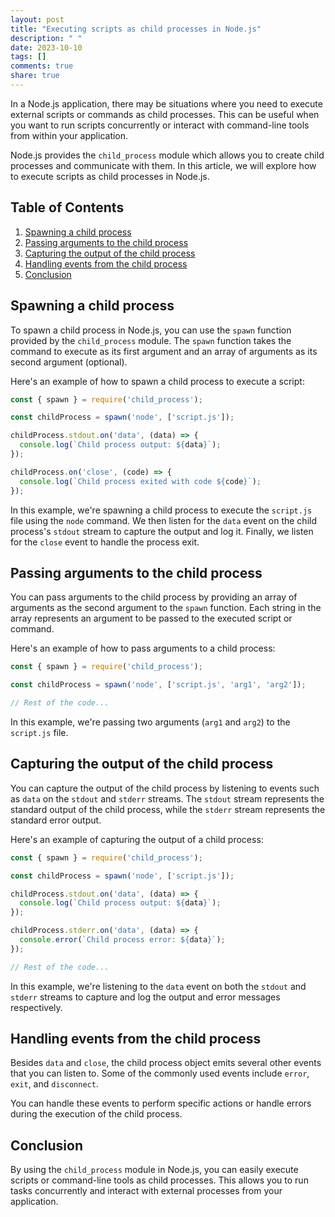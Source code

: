 ```yaml
---
layout: post
title: "Executing scripts as child processes in Node.js"
description: " "
date: 2023-10-10
tags: []
comments: true
share: true
---
```


In a Node.js application, there may be situations where you need to execute external scripts or commands as child processes. This can be useful when you want to run scripts concurrently or interact with command-line tools from within your application. 

Node.js provides the `child_process` module which allows you to create child processes and communicate with them. In this article, we will explore how to execute scripts as child processes in Node.js.

## Table of Contents
1. [Spawning a child process](#spawning-a-child-process)
2. [Passing arguments to the child process](#passing-arguments-to-the-child-process)
3. [Capturing the output of the child process](#capturing-the-output-of-the-child-process)
4. [Handling events from the child process](#handling-events-from-the-child-process)
5. [Conclusion](#conclusion)

## Spawning a child process
To spawn a child process in Node.js, you can use the `spawn` function provided by the `child_process` module. The `spawn` function takes the command to execute as its first argument and an array of arguments as its second argument (optional).

Here's an example of how to spawn a child process to execute a script:

```javascript
const { spawn } = require('child_process');

const childProcess = spawn('node', ['script.js']);

childProcess.stdout.on('data', (data) => {
  console.log(`Child process output: ${data}`);
});

childProcess.on('close', (code) => {
  console.log(`Child process exited with code ${code}`);
});
```

In this example, we're spawning a child process to execute the `script.js` file using the `node` command. We then listen for the `data` event on the child process's `stdout` stream to capture the output and log it. Finally, we listen for the `close` event to handle the process exit.

## Passing arguments to the child process
You can pass arguments to the child process by providing an array of arguments as the second argument to the `spawn` function. Each string in the array represents an argument to be passed to the executed script or command.

Here's an example of how to pass arguments to a child process:

```javascript
const { spawn } = require('child_process');

const childProcess = spawn('node', ['script.js', 'arg1', 'arg2']);

// Rest of the code...
```

In this example, we're passing two arguments (`arg1` and `arg2`) to the `script.js` file.

## Capturing the output of the child process
You can capture the output of the child process by listening to events such as `data` on the `stdout` and `stderr` streams. The `stdout` stream represents the standard output of the child process, while the `stderr` stream represents the standard error output.

Here's an example of capturing the output of a child process:

```javascript
const { spawn } = require('child_process');

const childProcess = spawn('node', ['script.js']);

childProcess.stdout.on('data', (data) => {
  console.log(`Child process output: ${data}`);
});

childProcess.stderr.on('data', (data) => {
  console.error(`Child process error: ${data}`);
});

// Rest of the code...
```

In this example, we're listening to the `data` event on both the `stdout` and `stderr` streams to capture and log the output and error messages respectively.

## Handling events from the child process
Besides `data` and `close`, the child process object emits several other events that you can listen to. Some of the commonly used events include `error`, `exit`, and `disconnect`.

You can handle these events to perform specific actions or handle errors during the execution of the child process.

## Conclusion
By using the `child_process` module in Node.js, you can easily execute scripts or command-line tools as child processes. This allows you to run tasks concurrently and interact with external processes from your application.